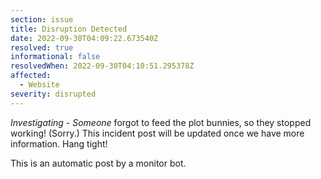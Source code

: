 ```yaml
---
section: issue
title: Disruption Detected
date: 2022-09-30T04:09:22.673540Z
resolved: true
informational: false
resolvedWhen: 2022-09-30T04:10:51.295378Z
affected:
  - Website
severity: disrupted
---
```

*Investigating* - _Someone_ forgot to feed the plot bunnies, so they stopped working! (Sorry.) This incident post will be updated once we have more information. Hang tight!

This is an automatic post by a monitor bot.
        